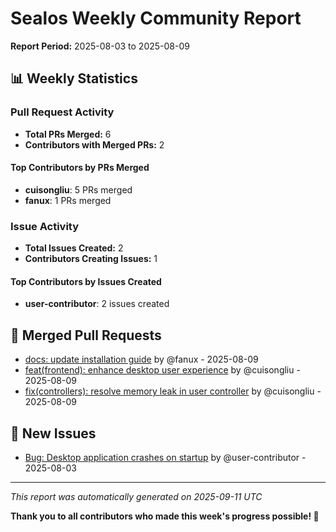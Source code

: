 # Sealos Weekly Community Report

**Report Period:** 2025-08-03 to 2025-08-09

## 📊 Weekly Statistics

### Pull Request Activity

- **Total PRs Merged:** 6
- **Contributors with Merged PRs:** 2

#### Top Contributors by PRs Merged

- **cuisongliu**: 5 PRs merged
- **fanux**: 1 PRs merged

### Issue Activity

- **Total Issues Created:** 2
- **Contributors Creating Issues:** 1

#### Top Contributors by Issues Created

- **user-contributor**: 2 issues created

## 🚀 Merged Pull Requests

- [docs: update installation guide](https://github.com/labring/sealos/pull/1033) by @fanux - 2025-08-09
- [feat(frontend): enhance desktop user experience](https://github.com/labring/sealos/pull/1031) by @cuisongliu - 2025-08-09
- [fix(controllers): resolve memory leak in user controller](https://github.com/labring/sealos/pull/1032) by @cuisongliu - 2025-08-09

## 🐛 New Issues

- [Bug: Desktop application crashes on startup](https://github.com/labring/sealos/issues/2031) by @user-contributor - 2025-08-03

---

*This report was automatically generated on 2025-09-11 UTC*

**Thank you to all contributors who made this week's progress possible! 🎉**
